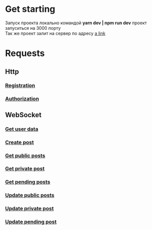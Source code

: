 # Get starting
Запуск проекта локально командой **yarn dev | npm run dev** проект запуситься на 3000 порту <br>
Так же проект залит на сервер по адресу [a link](http://3.133.100.46/)

# Requests 

## Http
### [Registration](https://github.com/Alex-M1/creative-notes-backend-express/blob/posts/docs/Http.md#registration)
### [Authorization](https://github.com/Alex-M1/creative-notes-backend-express/blob/posts/docs/Http.md#authorization)
## WebSocket 
### [Get user data](https://github.com/Alex-M1/creative-notes-backend-express/blob/posts/docs/WebSocket.md#get-user-data)
### [Create post](https://github.com/Alex-M1/creative-notes-backend-express/blob/posts/docs/WebSocket.md#create-post)
### [Get public posts](https://github.com/Alex-M1/creative-notes-backend-express/blob/posts/docs/WebSocket.md#get-public-posts)
### [Get private post](https://github.com/Alex-M1/creative-notes-backend-express/blob/posts/docs/WebSocket.md#get-private-post)
### [Get pending posts](https://github.com/Alex-M1/creative-notes-backend-express/blob/posts/docs/WebSocket.md#get-pending-posts)
### [Update public posts](https://github.com/Alex-M1/creative-notes-backend-express/blob/posts/docs/WebSocket.md#update-public-posts)
### [Update private post](https://github.com/Alex-M1/creative-notes-backend-express/blob/posts/docs/WebSocket.md#update-private-post)
### [Update pending post](https://github.com/Alex-M1/creative-notes-backend-express/blob/posts/docs/WebSocket.md#request-6)